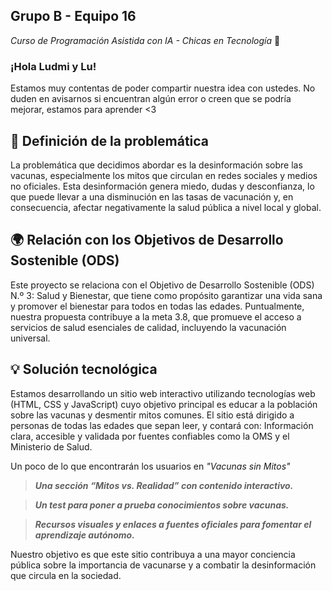 ## Grupo B - Equipo 16
_Curso de Programación Asistida con IA - Chicas en Tecnología_ 🚀

### ¡Hola Ludmi y Lu! ###
Estamos muy contentas de poder compartir nuestra idea con ustedes. No duden en avisarnos si encuentran algún error o creen que se podría mejorar, estamos para aprender <3

## 🧠 Definición de la problemática
La problemática que decidimos abordar es la desinformación sobre las vacunas, especialmente los mitos que circulan en redes sociales y medios no oficiales. Esta desinformación genera miedo, dudas y desconfianza, lo que puede llevar a una disminución en las tasas de vacunación y, en consecuencia, afectar negativamente la salud pública a nivel local y global.

## 🌍 Relación con los Objetivos de Desarrollo Sostenible (ODS)
Este proyecto se relaciona con el Objetivo de Desarrollo Sostenible (ODS) N.º 3: Salud y Bienestar, que tiene como propósito garantizar una vida sana y promover el bienestar para todos en todas las edades. Puntualmente, nuestra propuesta contribuye a la meta 3.8, que promueve el acceso a servicios de salud esenciales de calidad, incluyendo la vacunación universal.

## 💡 Solución tecnológica
Estamos desarrollando un sitio web interactivo utilizando tecnologías web (HTML, CSS y JavaScript) cuyo objetivo principal es educar a la población sobre las vacunas y desmentir mitos comunes. El sitio está dirigido a personas de todas las edades que sepan leer, y contará con:
Información clara, accesible y validada por fuentes confiables como la OMS y el Ministerio de Salud.

Un poco de lo que encontrarán los usuarios en _"Vacunas sin Mitos"_


> ***Una sección “Mitos vs. Realidad” con contenido interactivo.***

> ***Un test para poner a prueba conocimientos sobre vacunas.***

> ***Recursos visuales y enlaces a fuentes oficiales para fomentar el aprendizaje autónomo.***

Nuestro objetivo es que este sitio contribuya a una mayor conciencia pública sobre la importancia de vacunarse y a combatir la desinformación que circula en la sociedad.

